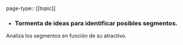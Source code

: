 page-type:: [[topic]]
- ### Tormenta de ideas para identificar posibles segmentos.

Analiza los segmentos en función de su atractivo.



